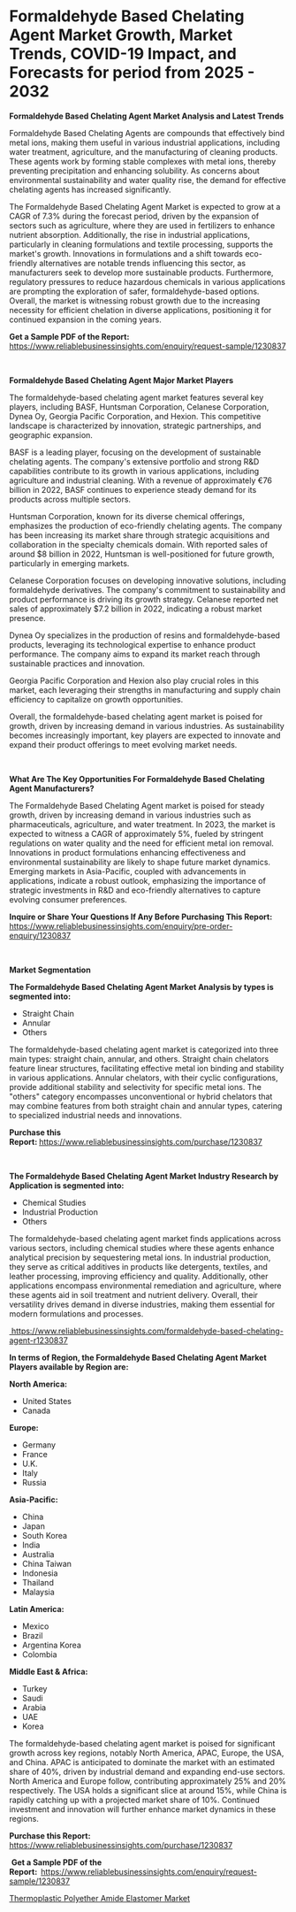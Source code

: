 <p><h1>Formaldehyde Based Chelating Agent Market Growth, Market Trends, COVID-19 Impact, and Forecasts for period from 2025 - 2032</h1></p><p><strong>Formaldehyde Based Chelating Agent Market Analysis and Latest Trends</strong></p>
<p><p>Formaldehyde Based Chelating Agents are compounds that effectively bind metal ions, making them useful in various industrial applications, including water treatment, agriculture, and the manufacturing of cleaning products. These agents work by forming stable complexes with metal ions, thereby preventing precipitation and enhancing solubility. As concerns about environmental sustainability and water quality rise, the demand for effective chelating agents has increased significantly.</p><p>The Formaldehyde Based Chelating Agent Market is expected to grow at a CAGR of 7.3% during the forecast period, driven by the expansion of sectors such as agriculture, where they are used in fertilizers to enhance nutrient absorption. Additionally, the rise in industrial applications, particularly in cleaning formulations and textile processing, supports the market's growth. Innovations in formulations and a shift towards eco-friendly alternatives are notable trends influencing this sector, as manufacturers seek to develop more sustainable products. Furthermore, regulatory pressures to reduce hazardous chemicals in various applications are prompting the exploration of safer, formaldehyde-based options. Overall, the market is witnessing robust growth due to the increasing necessity for efficient chelation in diverse applications, positioning it for continued expansion in the coming years.</p></p>
<p><strong>Get a Sample PDF of the Report:&nbsp;</strong> <a href="https://www.reliablebusinessinsights.com/enquiry/request-sample/1230837?utm_campaign=2306&utm_medium=2&utm_source=Github&utm_content=ia&utm_term=03042025&utm_id=formaldehyde-based-chelating-agent">https://www.reliablebusinessinsights.com/enquiry/request-sample/1230837</a></p>
<p>&nbsp;</p>
<p><strong>Formaldehyde Based Chelating Agent Major Market Players</strong></p>
<p><p>The formaldehyde-based chelating agent market features several key players, including BASF, Huntsman Corporation, Celanese Corporation, Dynea Oy, Georgia Pacific Corporation, and Hexion. This competitive landscape is characterized by innovation, strategic partnerships, and geographic expansion.</p><p>BASF is a leading player, focusing on the development of sustainable chelating agents. The company's extensive portfolio and strong R&D capabilities contribute to its growth in various applications, including agriculture and industrial cleaning. With a revenue of approximately €76 billion in 2022, BASF continues to experience steady demand for its products across multiple sectors.</p><p>Huntsman Corporation, known for its diverse chemical offerings, emphasizes the production of eco-friendly chelating agents. The company has been increasing its market share through strategic acquisitions and collaboration in the specialty chemicals domain. With reported sales of around $8 billion in 2022, Huntsman is well-positioned for future growth, particularly in emerging markets.</p><p>Celanese Corporation focuses on developing innovative solutions, including formaldehyde derivatives. The company's commitment to sustainability and product performance is driving its growth strategy. Celanese reported net sales of approximately $7.2 billion in 2022, indicating a robust market presence.</p><p>Dynea Oy specializes in the production of resins and formaldehyde-based products, leveraging its technological expertise to enhance product performance. The company aims to expand its market reach through sustainable practices and innovation.</p><p>Georgia Pacific Corporation and Hexion also play crucial roles in this market, each leveraging their strengths in manufacturing and supply chain efficiency to capitalize on growth opportunities.</p><p>Overall, the formaldehyde-based chelating agent market is poised for growth, driven by increasing demand in various industries. As sustainability becomes increasingly important, key players are expected to innovate and expand their product offerings to meet evolving market needs.</p></p>
<p>&nbsp;</p>
<p><strong>What Are The Key Opportunities For Formaldehyde Based Chelating Agent Manufacturers?</strong></p>
<p><p>The Formaldehyde Based Chelating Agent market is poised for steady growth, driven by increasing demand in various industries such as pharmaceuticals, agriculture, and water treatment. In 2023, the market is expected to witness a CAGR of approximately 5%, fueled by stringent regulations on water quality and the need for efficient metal ion removal. Innovations in product formulations enhancing effectiveness and environmental sustainability are likely to shape future market dynamics. Emerging markets in Asia-Pacific, coupled with advancements in applications, indicate a robust outlook, emphasizing the importance of strategic investments in R&D and eco-friendly alternatives to capture evolving consumer preferences.</p></p>
<p><strong>Inquire or Share Your Questions If Any Before Purchasing This Report:</strong> <a href="https://www.reliablebusinessinsights.com/enquiry/pre-order-enquiry/1230837?utm_campaign=2306&utm_medium=2&utm_source=Github&utm_content=ia&utm_term=03042025&utm_id=formaldehyde-based-chelating-agent">https://www.reliablebusinessinsights.com/enquiry/pre-order-enquiry/1230837</a></p>
<p>&nbsp;</p>
<p><strong>Market Segmentation</strong></p>
<p><strong>The Formaldehyde Based Chelating Agent Market Analysis by types is segmented into:</strong></p>
<p><ul><li>Straight Chain</li><li>Annular</li><li>Others</li></ul></p>
<p><p>The formaldehyde-based chelating agent market is categorized into three main types: straight chain, annular, and others. Straight chain chelators feature linear structures, facilitating effective metal ion binding and stability in various applications. Annular chelators, with their cyclic configurations, provide additional stability and selectivity for specific metal ions. The "others" category encompasses unconventional or hybrid chelators that may combine features from both straight chain and annular types, catering to specialized industrial needs and innovations.</p></p>
<p><strong>Purchase this Report:&nbsp;</strong><a href="https://www.reliablebusinessinsights.com/purchase/1230837?utm_campaign=2306&utm_medium=2&utm_source=Github&utm_content=ia&utm_term=03042025&utm_id=formaldehyde-based-chelating-agent">https://www.reliablebusinessinsights.com/purchase/1230837</a></p>
<p>&nbsp;</p>
<p><strong>The Formaldehyde Based Chelating Agent Market Industry Research by Application is segmented into:</strong></p>
<p><ul><li>Chemical Studies</li><li>Industrial Production</li><li>Others</li></ul></p>
<p><p>The formaldehyde-based chelating agent market finds applications across various sectors, including chemical studies where these agents enhance analytical precision by sequestering metal ions. In industrial production, they serve as critical additives in products like detergents, textiles, and leather processing, improving efficiency and quality. Additionally, other applications encompass environmental remediation and agriculture, where these agents aid in soil treatment and nutrient delivery. Overall, their versatility drives demand in diverse industries, making them essential for modern formulations and processes.</p></p>
<p><a href="https://www.reliablebusinessinsights.com/formaldehyde-based-chelating-agent-r1230837?utm_campaign=2306&utm_medium=2&utm_source=Github&utm_content=ia&utm_term=03042025&utm_id=formaldehyde-based-chelating-agent">&nbsp;https://www.reliablebusinessinsights.com/formaldehyde-based-chelating-agent-r1230837</a></p>
<p><strong>In terms of Region, the Formaldehyde Based Chelating Agent Market Players available by Region are:</strong></p>
<p>
    <p> <strong> North America: </strong>
        <ul>
            <li>United States</li>
            <li>Canada</li>
        </ul>
        </p> 
    <p> <strong> Europe: </strong>
        <ul>
            <li>Germany</li>
            <li>France</li>
            <li>U.K.</li>
            <li>Italy</li>
            <li>Russia</li>
        </ul>
        </p> 
    <p> <strong> Asia-Pacific: </strong>
        <ul>
            <li>China</li>
            <li>Japan</li>
            <li>South Korea</li>
            <li>India</li>
            <li>Australia</li>
            <li>China Taiwan</li>
            <li>Indonesia</li>
            <li>Thailand</li>
            <li>Malaysia</li>
        </ul>
        </p> 
    <p> <strong> Latin America: </strong>
        <ul>
            <li>Mexico</li>
            <li>Brazil</li>
            <li>Argentina Korea</li>
            <li>Colombia</li>
        </ul>
        </p> 
    <p> <strong> Middle East & Africa: </strong>
        <ul>
            <li>Turkey</li>
            <li>Saudi</li>
            <li>Arabia</li>
            <li>UAE</li>
            <li>Korea</li>
        </ul>
    </p>
    </p>
<p><p>The formaldehyde-based chelating agent market is poised for significant growth across key regions, notably North America, APAC, Europe, the USA, and China. APAC is anticipated to dominate the market with an estimated share of 40%, driven by industrial demand and expanding end-use sectors. North America and Europe follow, contributing approximately 25% and 20% respectively. The USA holds a significant slice at around 15%, while China is rapidly catching up with a projected market share of 10%. Continued investment and innovation will further enhance market dynamics in these regions.</p></p>
<p><strong>Purchase this Report: </strong><a href="https://www.reliablebusinessinsights.com/purchase/1230837?utm_campaign=2306&utm_medium=2&utm_source=Github&utm_content=ia&utm_term=03042025&utm_id=formaldehyde-based-chelating-agent">https://www.reliablebusinessinsights.com/purchase/1230837</a></p>
<p>&nbsp;<strong>Get a Sample PDF of the Report:&nbsp;&nbsp;</strong><a href="https://www.reliablebusinessinsights.com/enquiry/request-sample/1230837?utm_campaign=2306&utm_medium=2&utm_source=Github&utm_content=ia&utm_term=03042025&utm_id=formaldehyde-based-chelating-agent">https://www.reliablebusinessinsights.com/enquiry/request-sample/1230837</a></p>
<p><strong></strong></p>
<p><p><a href="https://github.com/mcfred89/Market-Research-Report-List-1/blob/main/thermoplastic-polyether-amide-elastomer-market.md?utm_campaign=2306&utm_medium=2&utm_source=Github&utm_content=ia&utm_term=03042025&utm_id=formaldehyde-based-chelating-agent">Thermoplastic Polyether Amide Elastomer Market</a></p></p>